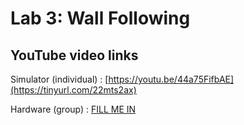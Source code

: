 # Lab 3: Wall Following

## YouTube video links
Simulator (individual) : [https://youtu.be/44a75FifbAE](https://tinyurl.com/22mts2ax)

Hardware (group) : [FILL ME IN](https://tinyurl.com/22mts2ax)
